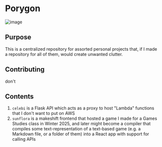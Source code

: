 # Porygon
![image](https://archives.bulbagarden.net/media/upload/thumb/8/8e/0137Porygon.png/500px-0137Porygon.png)

## Purpose
This is a centralized repository for assorted personal projects that, if I made a repository for all of them, would create unwanted clutter.

## Contributing
don't

## Contents
1. `celebi` is a Flask API which acts as a proxy to host "Lambda" functions that I don't want to put on AWS
2. `sunflora` is a makeshift frontend that hosted a game I made for a Games Studies class in Winter 2025, and later might become a compiler that compiles some text-representation of a text-based game (e.g. a Markdown file, or a folder of them) into a React app with support for calling APIs
